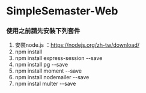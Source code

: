 # SimpleSemaster-Web
### 使用之前請先安裝下列套件
1. 安裝node.js ：https://nodejs.org/zh-tw/download/
2. npm install
3. npm install express-session --save
4. npm install pg --save
5. npm install moment --save
6. npm install nodemailer --save
7. npm instal multer --save
